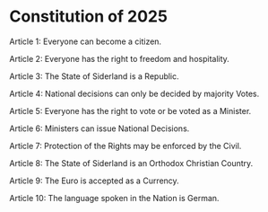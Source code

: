 # Constitution of 2025

Article 1: Everyone can become a citizen.

Article 2: Everyone has the right to freedom and hospitality.

Article 3: The State of Siderland is a Republic.

Article 4: National decisions can only be decided by majority Votes.

Article 5: Everyone has the right to vote or be voted as a Minister.

Article 6: Ministers can issue National Decisions.

Article 7: Protection of the Rights may be enforced by the Civil.

Article 8: The State of Siderland is an Orthodox Christian Country.

Article 9: The Euro is accepted as a Currency.

Article 10: The language spoken in the Nation is German.